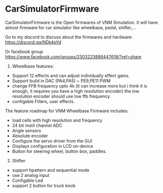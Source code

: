 # CarSimulatorFirmware 

CarSimulatorFirmware is the Open firmwares of VNM Simulation. It will have almost firmware for car simulator like wheelbase, pedal, shifter,...

Go to my discord to discuss about the firmwares and hardware: https://discord.gg/NDk4pYd

Or facebook group https://www.facebook.com/groups/2303223886447618/?ref=share

1. Wheelbase features:

- Support 12 effects and can adjust individually effect gains.
- Support build in DAC (PA4,PA5) ~ PE9,PE11 PWM
- change FFB frequency upto 4k (it can increase more but i think it is enough, it requires you have a high resolution encoder) the low resolution encoder should use low ffb frequency.
- configable Filters, user effects.

The feature roadmap for VNM Wheelbase Firmware includes:
* load cells with high resolution and  frequency
* 24 bit mutil channel ADC
* Angle sensors
* Absolute encoder
* Configure the servo driver from the GUI
* Displays configuration in LCD on-device
* Button for steering wheel, button box, paddles.


2. Shifter
- support hpattern and sequential mode
- use 2 analog input 
- Configable Led 
- support 2 button for truck knob